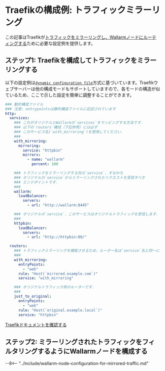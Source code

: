 # Traefikの構成例: トラフィックミラーリング

この記事はTraefikが[トラフィックをミラーリングし、Wallarmノードにルーティングする](overview.md)ために必要な設定例を提供します。

## ステップ1: Traefikを構成してトラフィックをミラーリングする

以下の設定例は[`dynamic configuration file`](https://doc.traefik.io/traefik/reference/dynamic-configuration/file/)方式に基づいています。Traefikウェブサーバーは他の構成モードもサポートしていますので、各モードの構造が似ているため、ここで示した設定を簡単に調整することができます。

```yaml
### 動的構成ファイル
### 注意: entrypointsは静的構成ファイルに記述されています
http:
  services:
    ### これがオリジナルとWallarmの`services`をマッピングする方法です．
    ### 以下の`routers`構成（下記参照）には必ず
    ### このサービス名(`with_mirroring`)を使用してください．
    ###
    with_mirroring:
      mirroring:
        service: "httpbin"
        mirrors:
          - name: "wallarm"
            percent: 100

    ### トラフィックをミラーリングする先の`service`、すなわち
    ### オリジナルの`service`からミラーリングされたリクエストを受信すべき
    ### エンドポイントです．
    ###
    wallarm:
      loadBalancer:
        servers:
          - url: "http://wallarm:8445"

    ### オリジナルの`service`．このサービスはオリジナルトラフィックを受信します．
    ###
    httpbin:
      loadBalancer:
        servers:
          - url: "http://httpbin:80/"

  routers:
    ### トラフィックミラーリングを機能させるため，ルーター名は`service`名と同一にしてください（with_mirroring）．
    ###
    with_mirroring:
      entryPoints:
        - "web"
      rule: "Host(`mirrored.example.com`)"
      service: "with_mirroring"

    ### オリジナルトラフィック用のルーターです．
    ###
    just_to_original:
      entryPoints:
        - "web"
      rule: "Host(`original.example.local`)"
      service: "httpbin"
```

[Traefikドキュメントを確認する](https://doc.traefik.io/traefik/routing/services/#mirroring-service)

## ステップ2: ミラーリングされたトラフィックをフィルタリングするようにWallarmノードを構成する

--8<-- "../include/wallarm-node-configuration-for-mirrored-traffic.md"